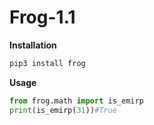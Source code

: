 # Frog-1.1

**Installation**
```bash
pip3 install frog
```

__Usage__
```python
from frog.math import is_emirp
print(is_emirp(31))#True
```
